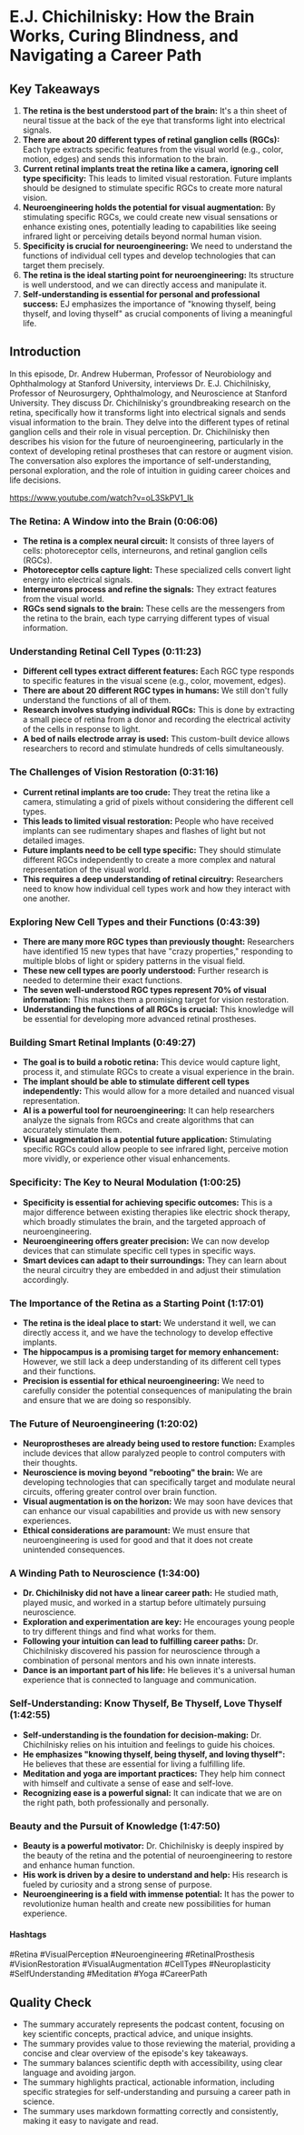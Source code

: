 # E.J. Chichilnisky: How the Brain Works, Curing Blindness, and Navigating a Career Path

## Key Takeaways
1. **The retina is the best understood part of the brain:** It's a thin sheet of neural tissue at the back of the eye that transforms light into electrical signals.  
2. **There are about 20 different types of retinal ganglion cells (RGCs):** Each type extracts specific features from the visual world (e.g., color, motion, edges) and sends this information to the brain.
3. **Current retinal implants treat the retina like a camera, ignoring cell type specificity:** This leads to limited visual restoration. Future implants should be designed to stimulate specific RGCs to create more natural vision.
4. **Neuroengineering holds the potential for visual augmentation:** By stimulating specific RGCs, we could create new visual sensations or enhance existing ones, potentially leading to capabilities like seeing infrared light or perceiving details beyond normal human vision.
5. **Specificity is crucial for neuroengineering:** We need to understand the functions of individual cell types and develop technologies that can target them precisely.
6. **The retina is the ideal starting point for neuroengineering:** Its structure is well understood, and we can directly access and manipulate it.
7. **Self-understanding is essential for personal and professional success:**  EJ emphasizes the importance of "knowing thyself, being thyself, and loving thyself" as crucial components of living a meaningful life.

## Introduction

In this episode, Dr. Andrew Huberman, Professor of Neurobiology and Ophthalmology at Stanford University, interviews Dr. E.J. Chichilnisky, Professor of Neurosurgery, Ophthalmology, and Neuroscience at Stanford University.  They discuss Dr. Chichilnisky's groundbreaking research on the retina, specifically how it transforms light into electrical signals and sends visual information to the brain.  They delve into the different types of retinal ganglion cells and their role in visual perception.  Dr. Chichilnisky then describes his vision for the future of neuroengineering, particularly in the context of developing retinal prostheses that can restore or augment vision.  The conversation also explores the importance of self-understanding, personal exploration, and the role of intuition in guiding career choices and life decisions. 

https://www.youtube.com/watch?v=oL3SkPV1_Ik

### The Retina: A Window into the Brain (0:06:06)

- **The retina is a complex neural circuit:** It consists of three layers of cells: photoreceptor cells, interneurons, and retinal ganglion cells (RGCs).
- **Photoreceptor cells capture light:** These specialized cells convert light energy into electrical signals.
- **Interneurons process and refine the signals:**  They extract features from the visual world.
- **RGCs send signals to the brain:** These cells are the messengers from the retina to the brain, each type carrying different types of visual information.

### Understanding Retinal Cell Types (0:11:23)

- **Different cell types extract different features:** Each RGC type responds to specific features in the visual scene (e.g., color, movement, edges).
- **There are about 20 different RGC types in humans:**  We still don't fully understand the functions of all of them.
- **Research involves studying individual RGCs:**  This is done by extracting a small piece of retina from a donor and recording the electrical activity of the cells in response to light.
- **A bed of nails electrode array is used:** This custom-built device allows researchers to record and stimulate hundreds of cells simultaneously.

### The Challenges of Vision Restoration (0:31:16)

- **Current retinal implants are too crude:** They treat the retina like a camera, stimulating a grid of pixels without considering the different cell types.
- **This leads to limited visual restoration:**  People who have received implants can see rudimentary shapes and flashes of light but not detailed images.
- **Future implants need to be cell type specific:**  They should stimulate different RGCs independently to create a more complex and natural representation of the visual world.
- **This requires a deep understanding of retinal circuitry:**  Researchers need to know how individual cell types work and how they interact with one another.

### Exploring New Cell Types and their Functions (0:43:39)

- **There are many more RGC types than previously thought:** Researchers have identified 15 new types that have "crazy properties," responding to multiple blobs of light or spidery patterns in the visual field.
- **These new cell types are poorly understood:**  Further research is needed to determine their exact functions.
- **The seven well-understood RGC types represent 70% of visual information:**  This makes them a promising target for vision restoration.
- **Understanding the functions of all RGCs is crucial:**  This knowledge will be essential for developing more advanced retinal prostheses.

### Building Smart Retinal Implants (0:49:27)

- **The goal is to build a robotic retina:** This device would capture light, process it, and stimulate RGCs to create a visual experience in the brain.
- **The implant should be able to stimulate different cell types independently:**  This would allow for a more detailed and nuanced visual representation.
- **AI is a powerful tool for neuroengineering:**  It can help researchers analyze the signals from RGCs and create algorithms that can accurately stimulate them.
- **Visual augmentation is a potential future application:**  Stimulating specific RGCs could allow people to see infrared light, perceive motion more vividly, or experience other visual enhancements.

### Specificity: The Key to Neural Modulation (1:00:25)

- **Specificity is essential for achieving specific outcomes:** This is a major difference between existing therapies like electric shock therapy, which broadly stimulates the brain, and the targeted approach of neuroengineering.
- **Neuroengineering offers greater precision:**  We can now develop devices that can stimulate specific cell types in specific ways.
- **Smart devices can adapt to their surroundings:** They can learn about the neural circuitry they are embedded in and adjust their stimulation accordingly.

###  The Importance of the Retina as a Starting Point (1:17:01)

- **The retina is the ideal place to start:**  We understand it well, we can directly access it, and we have the technology to develop effective implants.
- **The hippocampus is a promising target for memory enhancement:**  However, we still lack a deep understanding of its different cell types and their functions.
- **Precision is essential for ethical neuroengineering:**  We need to carefully consider the potential consequences of manipulating the brain and ensure that we are doing so responsibly.

### The Future of Neuroengineering (1:20:02)

- **Neuroprostheses are already being used to restore function:**  Examples include devices that allow paralyzed people to control computers with their thoughts.
- **Neuroscience is moving beyond "rebooting" the brain:**  We are developing technologies that can specifically target and modulate neural circuits, offering greater control over brain function.
- **Visual augmentation is on the horizon:**  We may soon have devices that can enhance our visual capabilities and provide us with new sensory experiences.
- **Ethical considerations are paramount:**  We must ensure that neuroengineering is used for good and that it does not create unintended consequences.

###  A Winding Path to Neuroscience (1:34:00)

- **Dr. Chichilnisky did not have a linear career path:** He studied math, played music, and worked in a startup before ultimately pursuing neuroscience.
- **Exploration and experimentation are key:**  He encourages young people to try different things and find what works for them.
- **Following your intuition can lead to fulfilling career paths:**  Dr. Chichilnisky discovered his passion for neuroscience through a combination of personal mentors and his own innate interests.
- **Dance is an important part of his life:** He believes it's a universal human experience that is connected to language and communication.

### Self-Understanding:  Know Thyself, Be Thyself, Love Thyself (1:42:55)

- **Self-understanding is the foundation for decision-making:**  Dr. Chichilnisky relies on his intuition and feelings to guide his choices.
- **He emphasizes "knowing thyself, being thyself, and loving thyself":** He believes that these are essential for living a fulfilling life.
- **Meditation and yoga are important practices:** They help him connect with himself and cultivate a sense of ease and self-love.
- **Recognizing ease is a powerful signal:** It can indicate that we are on the right path, both professionally and personally.

###  Beauty and the Pursuit of Knowledge (1:47:50)

- **Beauty is a powerful motivator:**  Dr. Chichilnisky is deeply inspired by the beauty of the retina and the potential of neuroengineering to restore and enhance human function.
- **His work is driven by a desire to understand and help:** His research is fueled by curiosity and a strong sense of purpose.
- **Neuroengineering is a field with immense potential:**  It has the power to revolutionize human health and create new possibilities for human experience.

#### Hashtags  
#Retina #VisualPerception #Neuroengineering #RetinalProsthesis #VisionRestoration #VisualAugmentation #CellTypes #Neuroplasticity #SelfUnderstanding #Meditation #Yoga #CareerPath

## Quality Check
- The summary accurately represents the podcast content, focusing on key scientific concepts, practical advice, and unique insights.
- The summary provides value to those reviewing the material, providing a concise and clear overview of the episode's key takeaways. 
- The summary balances scientific depth with accessibility, using clear language and avoiding jargon.
- The summary highlights practical, actionable information, including specific strategies for self-understanding and pursuing a career path in science.
- The summary uses markdown formatting correctly and consistently, making it easy to navigate and read. 
